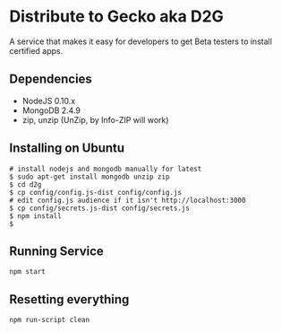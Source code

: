 Distribute to Gecko aka D2G
=================

A service that makes it easy for developers to get Beta testers
to install certified apps.

## Dependencies

* NodeJS 0.10.x
* MongoDB 2.4.9
* zip, unzip (UnZip, by Info-ZIP will work)

## Installing on Ubuntu

    # install nodejs and mongodb manually for latest
    $ sudo apt-get install mongodb unzip zip
    $ cd d2g
    $ cp config/config.js-dist config/config.js
    # edit config.js audience if it isn't http://localhost:3000
    $ cp config/secrets.js-dist config/secrets.js
    $ npm install
    $ 


## Running Service

    npm start

## Resetting everything

    npm run-script clean